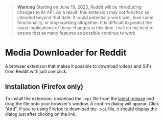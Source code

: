 > **Warning**
> Starting on June 19, 2023, Reddit will be introducing changes to its API. As a result, this extension may not function as intended beyond that date. It could potentially work well, lose some functionality, or stop working altogether. It is difficult to predict the exact implications of these changes at this time. I will do my best to ensure that as many features as possible continue to work.

# Media Downloader for Reddit

A browser extenison that makes it possible to download videos and GIFs from Reddit with just one click.

## Installation (Firefox only)
To install the extension, download the `.xpi` file from the [latest release](https://github.com/ArualDev/media-downloader-for-reddit/releases/latest/) and drag the file onto your browser's window. A confirm dialog will appear. Click "Add". If you're using Firefox to download the `.xpi` file, it should display the dialog just after clicking on the link.
